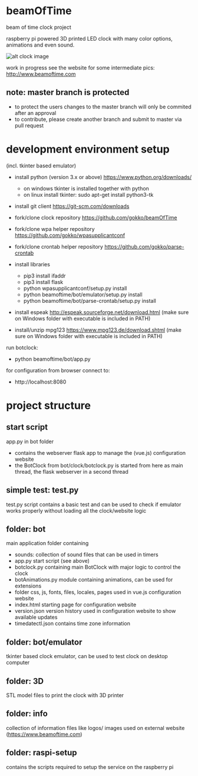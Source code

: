 # beamOfTime
beam of time clock project

raspberry pi powered 3D printed LED clock with many color options, animations and even sound.

![alt clock image](https://www.beamoftime.com/onewebmedia/IMG_20190727_134228.jpg)

work in progress
see the website for some intermediate pics:
http://www.beamoftime.com

## note: master branch is protected
- to protect the users changes to the master branch will only be commited after an approval
- to contribute, please create another branch and submit to master via pull request

# development environment setup
(incl. tkinter based emulator)

- install python (version 3.x or above) https://www.python.org/downloads/
  - on windows tkinter is installed together with python
  - on linux install tkinter:
    sudo apt-get install python3-tk

- install git client https://git-scm.com/downloads
- fork/clone clock repository https://github.com/gokko/beamOfTime
- fork/clone wpa helper repository https://github.com/gokko/wpasupplicantconf
- fork/clone crontab helper repository https://github.com/gokko/parse-crontab

- install libraries
  - pip3 install ifaddr
  - pip3 install flask
  - python wpasupplicantconf/setup.py install
  - python beamoftime/bot/emulator/setup.py install
  - python beamoftime/bot/parse-crontab/setup.py install

- install espeak http://espeak.sourceforge.net/download.html
  (make sure on Windows folder with executable is included in PATH)
- install/unzip mpg123 https://www.mpg123.de/download.shtml
  (make sure on Windows folder with executable is included in PATH)

run botclock:
- python beamoftime/bot/app.py

for configuration from browser connect to:
- http://localhost:8080

# project structure
## start script
app.py in bot folder
- contains the webserver flask app to manage the (vue.js) configuration website
- the BotClock from bot/clock/botclock.py is started from here as main thread, the flask webserver in a second thread

## simple test: test.py
test.py script contains a basic test and can be used to check if emulator works properly without loading all the clock/website logic

## folder: bot
main application folder containing
- sounds: collection of sound files that can be used in timers
- app.py start script (see above)
- botclock.py containing main BotClock with major logic to control the clock
- botAnimations.py module containing animations, can be used for extensions
- folder css, js, fonts, files, locales, pages used in vue.js configuration website
- index.html starting page for configuration website
- version.json version history used in configuration website to show available updates
- timedatectl.json contains time zone information

## folder: bot/emulator
tkinter based clock emulator, can be used to test clock on desktop computer

## folder: 3D
STL model files to print the clock with 3D printer

## folder: info
collection of information files like logos/ images used on external website (https://www.beamoftime.com)

## folder: raspi-setup
contains the scripts required to setup the service on the raspberry pi
